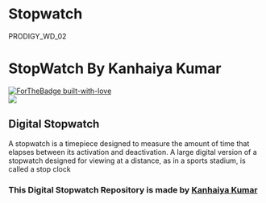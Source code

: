 # Stopwatch
PRODIGY_WD_02
<p align="center">

</p>

# StopWatch By Kanhaiya Kumar


[![ForTheBadge built-with-love](http://ForTheBadge.com/images/badges/built-with-love.svg)](https://GitHub.com/Dank-del/) <br>
<a href="http://127.0.0.1:5500/Stopwatch/index.html"> <img src="https://svgur.com/i/iob.svg" /> </a>

## Digital Stopwatch

A stopwatch is a timepiece designed to measure the amount of time that elapses between its activation and deactivation.
A large digital version of a stopwatch designed for viewing at a distance, as in a sports stadium, is called a stop clock

### This Digital Stopwatch Repository is made by [Kanhaiya Kumar](https://www.github.com/iamkanhaiyakumar/)

